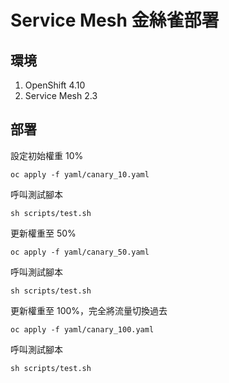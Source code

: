 # Service Mesh 金絲雀部署

## 環境
1. OpenShift 4.10
2. Service Mesh 2.3

## 部署

設定初始權重 10%
```
oc apply -f yaml/canary_10.yaml
```

呼叫測試腳本
```
sh scripts/test.sh
```

更新權重至 50%
```
oc apply -f yaml/canary_50.yaml
```

呼叫測試腳本
```
sh scripts/test.sh
```

更新權重至 100%，完全將流量切換過去
```
oc apply -f yaml/canary_100.yaml
```

呼叫測試腳本
```
sh scripts/test.sh
```